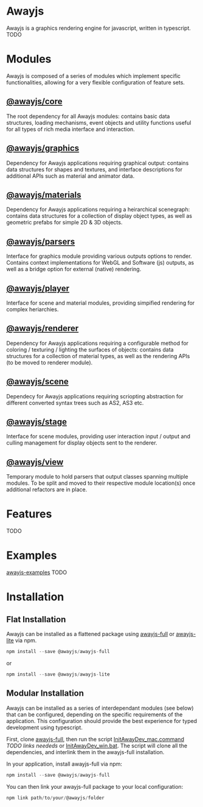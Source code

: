 # Awayjs

Awayjs is a graphics rendering engine for javascript, written in typescript. 
TODO

# Modules

Awayjs is composed of a series of modules which implement specific functionalities, allowing for a very flexible configuration of feature sets.

## [@awayjs/core](core/)
The root dependency for all Awayjs modules: contains basic data structures, loading mechanisms, event objects and utility functions useful for all types of rich media interface and interaction.

## [@awayjs/graphics](graphics/)
Dependency for Awayjs applications requiring graphical output: contains data structures for shapes and textures, and interface descriptions for additional APIs such as material and animator data.

## [@awayjs/materials](materials/)
Dependency for Awayjs applications requiring a heirarchical scenegraph: contains data structures for a collection of display object types, as well as geometric prefabs for simple 2D & 3D objects.

## [@awayjs/parsers](parsers/)
Interface for graphics module providing various outputs options to render. Contains context implementations for WebGL and Software (js) outputs, as well as a bridge option for external (native) rendering.

## [@awayjs/player](player/)
Interface for scene and material modules, providing simpified rendering for complex heriarchies.

## [@awayjs/renderer](renderer/)
Dependency for Awayjs applications requiring a configurable method for coloring / texturing / lighting the surfaces of objects: contains data structures for a collection of material types, as well as the rendering APIs (to be moved to renderer module).

## [@awayjs/scene](scene/)
Dependecy for Awayjs applications requiring scriopting abstraction for different converted syntax trees such as AS2, AS3 etc.

## [@awayjs/stage](stage/)
Interface for scene modules, providing user interaction input / output and culling management for display objects sent to the renderer.

## [@awayjs/view](view/)
Temporary module to hold parsers that output classes spanning multiple modules. To be split and moved to their respective module location(s) once additional refactors are in place.

# Features

TODO

# Examples

[awayjs-examples](https://github.com/awayjs/awayjs-examples)
TODO

# Installation

## Flat Installation

Awayjs can be installed as a flattened package using [awayjs-full](https://github.com/awayjs/awayjs-full) or [awayjs-lite](https://github.com/awayjs/awayjs-lite) via npm.

```typescript
npm install --save @awayjs/awayjs-full
```
or
```typescript
npm install --save @awayjs/awayjs-lite
```

## Modular Installation

Awayjs can be installed as a series of interdependant modules (see below) that can be configured, depending on the specific requirements of the application. 
This configuration should provide the best experience for typed development using typescript.

First, clone [awayjs-full](https://github.com/awayjs/awayjs-full), then run the script [InitAwayDev_mac.command]() *TODO links neededs* or [InitAwayDev_win.bat]().
The script will clone all the dependencies, and interlink them in the awayjs-full installation.

In your application, install awayjs-full via npm:

```typescript
npm install --save @awayjs/awayjs-full
```

You can then link your awayjs-full package to your local configuration:

```typescript
npm link path/to/your/@awayjs/folder
```

